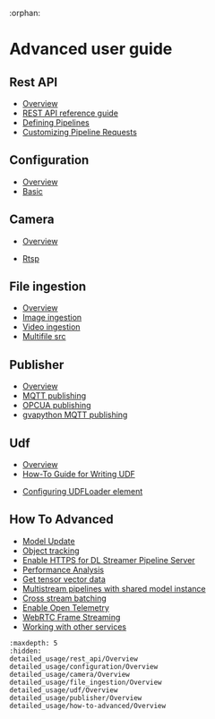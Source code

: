 :orphan:

# Advanced user guide

## Rest API
-   [Overview](./detailed_usage/rest_api/Overview.md)
-   [REST API reference guide](./detailed_usage/rest_api/restapi_reference_guide.md)
-   [Defining Pipelines](./detailed_usage/rest_api/defining_pipelines.md)
-   [Customizing Pipeline Requests](./detailed_usage/rest_api/customizing_pipeline_requests.md)

## Configuration
-   [Overview](./detailed_usage/configuration/Overview.md)
-   [Basic](./detailed_usage/configuration/basic.md)

## Camera
-   [Overview](./detailed_usage/camera/Overview.md)
<!-- -   [Generic plugin](./camera/generic_plugin_doc.md)
-   [GenICam GigE or USB3 Cameras](./camera/genicam.md)
-   [Basler](./camera/basler_doc.md) -->
-   [Rtsp](./detailed_usage/camera/rtsp.md)
<!-- -   [USB v4l2](./camera/usb.md)
-   [Xiris](./camera/xiris.md) -->

## File ingestion
-   [Overview](./detailed_usage/file_ingestion/Overview.md)
-   [Image ingestion](./detailed_usage/file_ingestion/image_ingestion.md)
-   [Video ingestion](./detailed_usage/file_ingestion/video_ingestion.md)
-   [Multifile src](./detailed_usage/file_ingestion/multifilesrc_doc.md)

## Publisher
-   [Overview](./detailed_usage/publisher/Overview.md)
-   [MQTT publishing](./detailed_usage/publisher/eis_mqtt_publish_doc.md)
-   [OPCUA publishing](./detailed_usage/publisher/opcua_publish_doc.md)
-   [gvapython MQTT publishing](./detailed_usage/publisher/gvapython_mqtt_publish.md)

## Udf
-   [Overview](./detailed_usage/udf/Overview.md)
-   [How-To Guide for Writing UDF](./detailed_usage/udf/UDF_writing_guide.md)
<!-- -   [Anomalib](./udf/anomalib_doc.md) -->
-   [Configuring UDFLoader element](./detailed_usage/udf/configuring_udfloader.md)

## How To Advanced
-   [Model Update](./detailed_usage/how-to-advanced/model_update/dlstreamer_pipeline_server_model_update.md)
-   [Object tracking](./detailed_usage/how-to-advanced/object_tracking/object_tracking.md)
-   [Enable HTTPS for DL Streamer Pipeline Server](./detailed_usage/how-to-advanced/https/dlstreamer_pipeline_server_https.md)
-   [Performance Analysis](./detailed_usage/how-to-advanced/performance/Processing-Latency.md)
-   [Get tensor vector data](./detailed_usage/how-to-advanced/get-tensor-vector-data.md)
-   [Multistream pipelines with shared model instance](./detailed_usage/how-to-advanced/multistream-pipelines.md)
-   [Cross stream batching](./detailed_usage/how-to-advanced/cross-stream-batching.md)
-   [Enable Open Telemetry](./detailed_usage/how-to-advanced/enable-open-telemetry.md)
-   [WebRTC Frame Streaming](./detailed_usage/how-to-advanced/webrtc-frame-streaming.md)
-   [Working with other services](./detailed_usage/how-to-advanced/work-with-other-services.md)


```{toctree}
:maxdepth: 5
:hidden:
detailed_usage/rest_api/Overview
detailed_usage/configuration/Overview
detailed_usage/camera/Overview
detailed_usage/file_ingestion/Overview
detailed_usage/udf/Overview
detailed_usage/publisher/Overview
detailed_usage/how-to-advanced/Overview
```